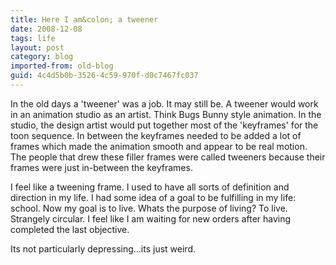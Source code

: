 ```yaml
---
title: Here I am&colon; a tweener
date: 2008-12-08
tags: life
layout: post
category: blog
imported-from: old-blog
guid: 4c4d5b0b-3526-4c59-970f-d0c7467fc037
---
```

In the old days a 'tweener' was a job. It may still be. A tweener would work in an animation studio as an artist. Think Bugs Bunny style animation. In the studio, the design artist would put together most of the 'keyframes' for the toon sequence. In between the keyframes needed to be added a lot of frames which made the animation smooth and appear to be real motion. The people that drew these filler frames were called tweeners because their frames were just in-between the keyframes.

I feel like a tweening frame. I used to have all sorts of definition and direction in my life. I had some idea of a goal to be fulfilling in my life: school. Now my goal is to live. Whats the purpose of living? To live. Strangely circular. I feel like I am waiting for new orders after having completed the last objective.

Its not particularly depressing...its just weird.

